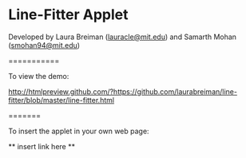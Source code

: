 Line-Fitter Applet
===========

Developed by Laura Breiman (<lauracle@mit.edu>) and Samarth Mohan (<smohan94@mit.edu>)

===========

To view the demo:

http://htmlpreview.github.com/?https://github.com/laurabreiman/line-fitter/blob/master/line-fitter.html

=======

To insert the applet in your own web page:

** insert link here **


